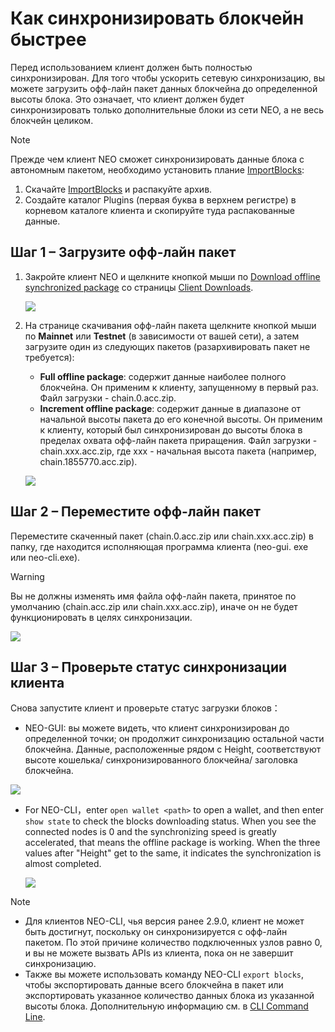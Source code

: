# Как синхронизировать блокчейн быстрее 

Перед использованием клиент должен быть полностью синхронизирован. Для того чтобы ускорить сетевую синхронизацию, вы можете загрузить офф-лайн пакет данных блокчейна до определенной высоты блока. Это означает, что клиент должен будет синхронизировать только дополнительные блоки из сети NEO, а не весь блокчейн целиком. 

> [!Note]
 >
 > Прежде чем клиент NEO сможет синхронизировать данные блока с автономным пакетом, необходимо установить плание [ImportBlocks](https://github.com/neo-project/neo-plugins/releases/download/v2.9.4/ImportBlocks.zip):
 >
 > 1. Скачайте [ImportBlocks](https://github.com/neo-project/neo-plugins/releases/download/v2.9.4/ImportBlocks.zip) и распакуйте архив.
 > 2. Создайте каталог Plugins (первая буква в верхнем регистре) в корневом каталоге клиента и скопируйте туда распакованные данные. 

## Шаг 1 – Загрузите офф-лайн пакет

1. Закройте клиент NEO и щелкните кнопкой мыши по [Download offline synchronized package](https://sync.ngd.network/)  со страницы [Client Downloads](https://neo.org/download).

   ![](../../assets/syncblocks_1.png)

2. На странице скачивания офф-лайн пакета щелкните кнопкой мыши по **Mainnet** или **Testnet** (в зависимости от вашей сети), а затем загрузите один из следующих пакетов (разархивировать пакет не требуется):

   - **Full offline package**: содержит данные наиболее полного блокчейна. Он применим к клиенту, запущенному в первый раз. Файл загрузки - chain.0.acc.zip.
   - **Increment offline package**: содержит данные в диапазоне от начальной высоты пакета до его конечной высоты. Он применим к клиенту, который был синхронизирован до высоты блока в пределах охвата офф-лайн пакета приращения. Файл загрузки - chain.xxx.acc.zip, где xxx - начальная высота пакета (например, chain.1855770.acc.zip).

   ![](../../assets/syncblocks_2.png)

## Шаг 2 – Переместите офф-лайн пакет

Переместите скаченный пакет (chain.0.acc.zip или chain.xxx.acc.zip) в папку, где находится исполняющая программа клиента (neo-gui. exe или neo-cli.exe).

> [!Warning]
>
> Вы не должны изменять имя файла офф-лайн пакета, принятое по умолчанию (chain.acc.zip или chain.xxx.acc.zip), иначе он не будет функционировать в целях синхронизации.

![](../../assets/syncblocks_3.png)

## Шаг 3 – Проверьте статус синхронизации клиента 

Снова запустите клиент и проверьте статус загрузки блоков：

- NEO-GUI: вы можете видеть, что клиент синхронизирован до определенной точки; он продолжит синхронизацию остальной части блокчейна. Данные, расположенные рядом с Height, соответствуют высоте кошелька/ синхронизированного блокчейна/ заголовка блокчейна.

![](../../assets/gui_1.png)

- For NEO-CLI，enter  `open wallet <path>` to open a wallet, and then enter `show state` to check the blocks downloading status. When you see the connected nodes is 0 and the synchronizing speed is greatly accelerated, that means the offline package is working. When the three values after "Height" get to the same, it indicates the synchronization is almost completed.

  ![](../../assets/cli_sync.png)

> [!Note]
>
> - Для клиентов NEO-CLI, чья версия ранее 2.9.0, клиент не может быть достигнут, поскольку он синхронизируется с офф-лайн пакетом. По этой причине количество подключенных узлов равно 0, и вы не можете вызвать APIs из клиента, пока он не завершит синхронизацию.
> - Также вы можете использовать команду NEO-CLI `export blocks`, чтобы экспортировать данные всего блокчейна в пакет или экспортировать указанное количество данных блока из указанной высоты блока. Дополнительную информацию см. в [CLI Command Line](../node/cli/cli.md).
